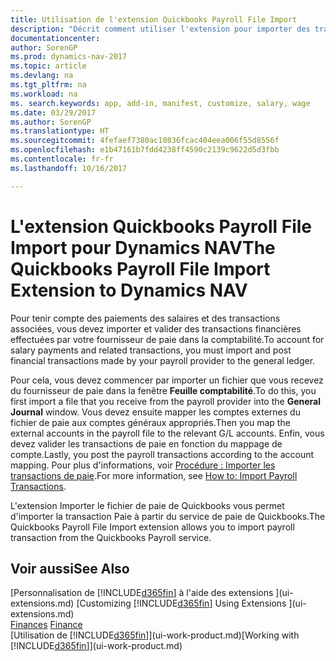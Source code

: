```yaml
---
title: Utilisation de l'extension Quickbooks Payroll File Import
description: "Décrit comment utiliser l'extension pour importer des transactions de salaire et de paie à partir du service de paie de Quickbooks."
documentationcenter: 
author: SorenGP
ms.prod: dynamics-nav-2017
ms.topic: article
ms.devlang: na
ms.tgt_pltfrm: na
ms.workload: na
ms. search.keywords: app, add-in, manifest, customize, salary, wage
ms.date: 03/29/2017
ms.author: SorenGP
ms.translationtype: HT
ms.sourcegitcommit: 4fefaef7380ac10836fcac404eea006f55d8556f
ms.openlocfilehash: e1b47161b7fdd4238ff4590c2139c9622d5d3fbb
ms.contentlocale: fr-fr
ms.lasthandoff: 10/16/2017

---
```

# <a name="the-quickbooks-payroll-file-import-extension-to-dynamics-nav"></a><span data-ttu-id="02faa-103">L'extension Quickbooks Payroll File Import pour Dynamics NAV</span><span class="sxs-lookup"><span data-stu-id="02faa-103">The Quickbooks Payroll File Import Extension to Dynamics NAV</span></span>
<span data-ttu-id="02faa-104">Pour tenir compte des paiements des salaires et des transactions associées, vous devez importer et valider des transactions financières effectuées par votre fournisseur de paie dans la comptabilité.</span><span class="sxs-lookup"><span data-stu-id="02faa-104">To account for salary payments and related transactions, you must import and post financial transactions made by your payroll provider to the general ledger.</span></span>

<span data-ttu-id="02faa-105">Pour cela, vous devez commencer par importer un fichier que vous recevez du fournisseur de paie dans la fenêtre **Feuille comptabilité**.</span><span class="sxs-lookup"><span data-stu-id="02faa-105">To do this, you first import a file that you receive from the payroll provider into the **General Journal** window.</span></span> <span data-ttu-id="02faa-106">Vous devez ensuite mapper les comptes externes du fichier de paie aux comptes généraux appropriés.</span><span class="sxs-lookup"><span data-stu-id="02faa-106">Then you map the external accounts in the payroll file to the relevant G/L accounts.</span></span> <span data-ttu-id="02faa-107">Enfin, vous devez valider les transactions de paie en fonction du mappage de compte.</span><span class="sxs-lookup"><span data-stu-id="02faa-107">Lastly, you post the payroll transactions according to the account mapping.</span></span> <span data-ttu-id="02faa-108">Pour plus d'informations, voir [Procédure : Importer les transactions de paie](finance-how-import-payroll-transactions.md).</span><span class="sxs-lookup"><span data-stu-id="02faa-108">For more information, see [How to: Import Payroll Transactions](finance-how-import-payroll-transactions.md).</span></span>

<span data-ttu-id="02faa-109">L'extension Importer le fichier de paie de Quickbooks vous permet d'importer la transaction Paie à partir du service de paie de Quickbooks.</span><span class="sxs-lookup"><span data-stu-id="02faa-109">The Quickbooks Payroll File Import extension allows you to import payroll transaction from the Quickbooks Payroll service.</span></span>

## <a name="see-also"></a><span data-ttu-id="02faa-110">Voir aussi</span><span class="sxs-lookup"><span data-stu-id="02faa-110">See Also</span></span>
<span data-ttu-id="02faa-111">[Personnalisation de [!INCLUDE[d365fin](includes/d365fin_md.md)] à l'aide des extensions ](ui-extensions.md)  </span><span class="sxs-lookup"><span data-stu-id="02faa-111">[Customizing [!INCLUDE[d365fin](includes/d365fin_md.md)] Using Extensions ](ui-extensions.md)  </span></span>  
<span data-ttu-id="02faa-112">[Finances](finance.md)  </span><span class="sxs-lookup"><span data-stu-id="02faa-112">[Finance](finance.md)  </span></span>  
<span data-ttu-id="02faa-113">[Utilisation de [!INCLUDE[d365fin](includes/d365fin_md.md)]](ui-work-product.md)</span><span class="sxs-lookup"><span data-stu-id="02faa-113">[Working with [!INCLUDE[d365fin](includes/d365fin_md.md)]](ui-work-product.md)</span></span>

